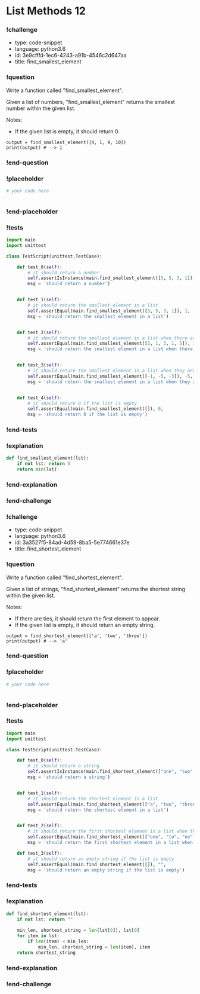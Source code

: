 # List Methods 12

### !challenge

* type: code-snippet
* language: python3.6
* id: 3e9cfffd-1ec6-4243-a91b-4546c2d647aa
* title: find_smallest_element

### !question

Write a function called "find_smallest_element".

Given a list of numbers, "find_smallest_element" returns the smallest number within the given list.

Notes:
* If the given list is empty, it should return 0.

```
output = find_smallest_element([4, 1, 9, 10])
print(output) # --> 1
```

### !end-question

### !placeholder

```python
# your code here



```

### !end-placeholder

### !tests

```python
import main
import unittest

class TestScript(unittest.TestCase):

    def test_0(self):
        # it should return a number
        self.assertIsInstance(main.find_smallest_element([3, 5, 3, 1]), (float, int),
        msg = 'should return a number')


    def test_1(self):
        # it should return the smallest element in a list
        self.assertEqual(main.find_smallest_element([3, 5, 3, 1]), 1,
        msg = 'should return the smallest element in a list')


    def test_2(self):
        # it should return the smallest element in a list when there are ties
        self.assertEqual(main.find_smallest_element([3, 1, 3, 1, 5]), 1,
        msg = 'should return the smallest element in a list when there are ties')


    def test_3(self):
        # it should return the smallest element in a list when they are all negative
        self.assertEqual(main.find_smallest_element([-1, -5, -3]), -5,
        msg = 'should return the smallest element in a list when they are all negative')


    def test_4(self):
        # it should return 0 if the list is empty
        self.assertEqual(main.find_smallest_element([]), 0,
        msg = 'should return 0 if the list is empty')

```

### !end-tests

### !explanation
```python
def find_smallest_element(lst):
    if not lst: return 0
    return min(lst)
```
### !end-explanation

### !end-challenge

### !challenge

* type: code-snippet
* language: python3.6
* id: 3a3527f5-84ad-4d59-8ba5-5e774661e37e
* title: find_shortest_element

### !question

Write a function called "find_shortest_element".

Given a list of strings, "find_shortest_element" returns the shortest string within the given list.

Notes:
* If there are ties, it should return the first element to appear.
* If the given list is empty, it should return an empty string.

```
output = find_shortest_element(['a', 'two', 'three'])
print(output) # --> 'a'
```

### !end-question

### !placeholder

```python
# your code here



```

### !end-placeholder

### !tests

```python
import main
import unittest

class TestScript(unittest.TestCase):

    def test_0(self):
        # it should return a string
        self.assertIsInstance(main.find_shortest_element(["one", "two", "three"]), str,
        msg = 'should return a string')


    def test_1(self):
        # it should return the shortest element in a list
        self.assertEqual(main.find_shortest_element(["a", "two", "three"]), "a",
        msg = 'should return the shortest element in a list')


    def test_2(self):
        # it should return the first shortest element in a list when there are ties
        self.assertEqual(main.find_shortest_element(["one", "to", "no"]), "to",
        msg = 'should return the first shortest element in a list when there are ties')

    def test_3(self):
        # it should return an empty string if the list is empty
        self.assertEqual(main.find_shortest_element([]), "",
        msg = 'should return an empty string if the list is empty')

```

### !end-tests

### !explanation
```python
def find_shortest_element(lst):
    if not lst: return ""
    
    min_len, shortest_string = len(lst[0]), lst[0]
    for item in lst:
        if len(item) < min_len:
            min_len, shortest_string = len(item), item
    return shortest_string
```
### !end-explanation

### !end-challenge
